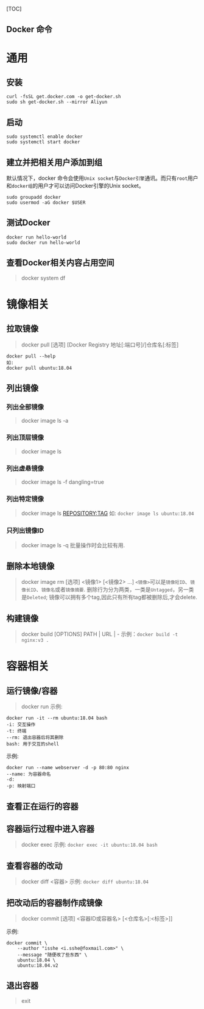 
[TOC]

Docker 命令
---

# 通用
## 安装
```
curl -fsSL get.docker.com -o get-docker.sh
sudo sh get-docker.sh --mirror Aliyun
```

## 启动
```
sudo systemctl enable docker
sudo systemctl start docker
```

## 建立并把相关用户添加到组
默认情况下，docker 命令会使用`Unix socket`与`Docker引擎`通讯。而只有`root`用户和`docker组`的用户才可以访问Docker引擎的Unix socket。
```
sudo groupadd docker
sudo usermod -aG docker $USER
```

## 测试Docker
```
docker run hello-world
sudo docker run hello-world
```

## 查看Docker相关内容占用空间
> docker system df

# 镜像相关

## 拉取镜像
> docker pull [选项] [Docker Registry 地址[:端口号]/]仓库名[:标签]

```
docker pull --help
如:
docker pull ubuntu:18.04
```

## 列出镜像
### 列出全部镜像
> docker image ls -a

### 列出顶层镜像
> docker image ls

### 列出虚悬镜像
> docker image ls -f dangling=true

### 列出特定镜像
> docker image ls <REPOSITORY:TAG>
> 如: `docker image ls ubuntu:18.04`

### 只列出镜像ID
> docker image ls -q
批量操作时会比较有用.

## 删除本地镜像
> docker image rm [选项] <镜像1> [<镜像2> ...]
`<镜像>`可以是`镜像短ID`、`镜像长ID`、`镜像名`或者`镜像摘要`.
删除行为分为两类，一类是`Untagged`，另一类是`Deleted`; 镜像可以拥有多个tag,因此只有所有tag都被删除后,才会delete.

## 构建镜像
> docker build [OPTIONS] PATH | URL | -
示例：`docker build -t nginx:v3 .`

# 容器相关

## 运行镜像/容器
> docker run
示例: 
```
docker run -it --rm ubuntu:18.04 bash
-i: 交互操作
-t: 终端
--rm: 退出容器后将其删除
bash: 用于交互的shell
```
示例:
```
docker run --name webserver -d -p 80:80 nginx
--name: 为容器命名
-d: 
-p: 映射端口
```

## 查看正在运行的容器

## 容器运行过程中进入容器
> docker exec
示例: `docker exec -it ubuntu:18.04 bash`

## 查看容器的改动
> docker diff <容器>
示例: `docker diff ubuntu:18.04`

## 把改动后的容器制作成镜像
> docker commit [选项] <容器ID或容器名> [<仓库名>[:<标签>]]

示例:
```
docker commit \
    --author "isshe <i.sshe@foxmail.com>" \
    --message "随便改了些东西" \
    ubuntu:18.04 \
    ubuntu:18.04.v2
```

## 退出容器
> exit
